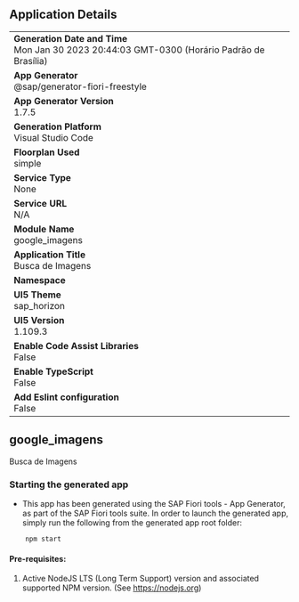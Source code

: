 ## Application Details
|               |
| ------------- |
|**Generation Date and Time**<br>Mon Jan 30 2023 20:44:03 GMT-0300 (Horário Padrão de Brasília)|
|**App Generator**<br>@sap/generator-fiori-freestyle|
|**App Generator Version**<br>1.7.5|
|**Generation Platform**<br>Visual Studio Code|
|**Floorplan Used**<br>simple|
|**Service Type**<br>None|
|**Service URL**<br>N/A
|**Module Name**<br>google_imagens|
|**Application Title**<br>Busca de Imagens|
|**Namespace**<br>|
|**UI5 Theme**<br>sap_horizon|
|**UI5 Version**<br>1.109.3|
|**Enable Code Assist Libraries**<br>False|
|**Enable TypeScript**<br>False|
|**Add Eslint configuration**<br>False|

## google_imagens

Busca de Imagens

### Starting the generated app

-   This app has been generated using the SAP Fiori tools - App Generator, as part of the SAP Fiori tools suite.  In order to launch the generated app, simply run the following from the generated app root folder:

```
    npm start
```

#### Pre-requisites:

1. Active NodeJS LTS (Long Term Support) version and associated supported NPM version.  (See https://nodejs.org)


